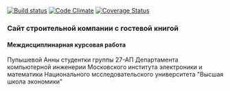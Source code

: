 [![Build status](https://travis-ci.org/alsii/project1.svg)](https://travis-ci.org/alsii/project1)
[![Code Climate](https://codeclimate.com/github/alsii/project1/badges/gpa.svg)](https://codeclimate.com/github/alsii/project1)
[![Coverage Status](https://coveralls.io/repos/alsii/project1/badge.svg)](https://coveralls.io/r/alsii/project1)
### Сайт строительной компании с гостевой книгой
#### Междисциплинарная курсовая работа
Пупышевой Анны
студентки группы 27-АП Департамента компьютерной инженерии
Московского института электроники и математики
Национального мсследовательского университета "Высшая школа экономики"


